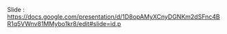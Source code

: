 Slide : https://docs.google.com/presentation/d/1D8opAMyXCnyDGNKm2dSFnc4BR1q5VWnv81MMybo1kr8/edit#slide=id.p
